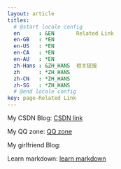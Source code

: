 ```yaml
---
layout: article
titles:
  # @start locale config
  en      : &EN       Related Link
  en-GB   : *EN
  en-US   : *EN
  en-CA   : *EN
  en-AU   : *EN
  zh-Hans : &ZH_HANS  相关链接
  zh      : *ZH_HANS
  zh-CN   : *ZH_HANS
  zh-SG   : *ZH_HANS
  # @end locale config
key: page-Related Link
---
```


My CSDN Blog: [CSDN link](https://blog.csdn.net/weixin_42472706/)

My QQ zone: [QQ zone](https://user.qzone.qq.com/944213957/)

My girlfriend Blog:

Learn markdown: [learn markdown](https://www.markdowntutorial.com/)
